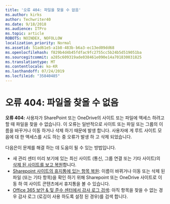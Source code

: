 ```yaml
---
title: '오류 404: 파일을 찾을 수 없음'
ms.author: kirks
author: Techwriter40
ms.date: 9/18/2018
ms.audience: ITPro
ms.topic: article
ROBOTS: NOINDEX, NOFOLLOW
localization_priority: Normal
ms.assetid: 51ad61e5-a1b8-483b-b6a3-ec13ed09dd68
ms.openlocfilehash: f829b4d4b45fdfac9fc2755cc5b24b5d519051ba
ms.sourcegitcommit: a285c609319ade038461e090e14a701830031825
ms.translationtype: MT
ms.contentlocale: ko-KR
ms.lasthandoff: 07/24/2019
ms.locfileid: "35840485"
---
```

# <a name="error-404-file-not-found"></a>오류 404: 파일을 찾을 수 없음

**오류 404:** 사용자가 SharePoint 또는 OneDrive의 사이트 또는 파일에 액세스 하려고 할 때 파일을 찾을 수 없습니다. 이 오류는 일반적으로 사이트 또는 파일 또는 그룹의 이름을 바꾸거나 이동 하거나 삭제 하기 때문에 발생 합니다.
사용자에 게 루트 사이트 모음에 대 한 액세스를 시도 하는 중 오류가 발생 하 고 삭제 되었습니다.

다음은이 문제를 해결 하는 데 도움이 될 수 있는 방법입니다.
- 새 관리 센터 미리 보기에 있는 최신 사이트 (통신, 그룹 연결 또는 기타 사이트)의 [삭제 된 사이트를 보고 복원](https://docs.microsoft.com/sharepoint/view-and-restore-deleted-sites-in-new-admin-center)합니다.
- [Sharepoint 사이트의 휴지통에 있는 항목 복원](https://support.office.com/article/Restore-items-in-the-Recycle-Bin-of-a-SharePoint-site-6df466b6-55f2-4898-8d6e-c0dff851a0be): 이름이 바뀌거나 이동 또는 삭제 된 파일 (또는 기타 항목)을 확인 하기 위해 Sharepoint 또는 OneDrive 사이트로 이동 하 여 사이트 콘텐츠에서 휴지통을 볼 수 있습니다.
- [Office 365 보안 &amp; 및 준수 센터에서 감사 로그 검색](https://support.office.com/client/search-the-audit-log-in-the-office-365-security-compliance-center-0d4d0f35-390b-4518-800e-0c7ec95e946c): 아직 항목을 찾을 수 없는 경우 감사 로그 (로깅이 사용 하도록 설정 된 경우)를 검색 합니다.




    

